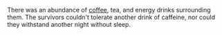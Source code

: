 There was an abundance of [coffee](../caffeine/coffee/caffeine-amount.md), tea, and energy drinks surrounding them. The survivors couldn't tolerate another drink of caffeine, nor could they withstand another night without sleep.